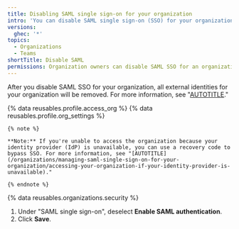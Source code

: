 ```yaml
---
title: Disabling SAML single sign-on for your organization
intro: 'You can disable SAML single sign-on (SSO) for your organization.'
versions:
  ghec: '*'
topics:
  - Organizations
  - Teams
shortTitle: Disable SAML
permissions: Organization owners can disable SAML SSO for an organization.
---
```


After you disable SAML SSO for your organization, all external identities for your organization will be removed. For more information, see "[AUTOTITLE](/organizations/granting-access-to-your-organization-with-saml-single-sign-on/viewing-and-managing-a-members-saml-access-to-your-organization)."

{% data reusables.profile.access_org %}
{% data reusables.profile.org_settings %}

    {% note %}

    **Note:** If you're unable to access the organization because your identity provider (IdP) is unavailable, you can use a recovery code to bypass SSO. For more information, see "[AUTOTITLE](/organizations/managing-saml-single-sign-on-for-your-organization/accessing-your-organization-if-your-identity-provider-is-unavailable)."

    {% endnote %}
{% data reusables.organizations.security %}
1. Under "SAML single sign-on", deselect **Enable SAML authentication**.
1. Click **Save**.
